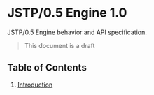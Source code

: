 JSTP/0.5 Engine 1.0
===================

JSTP/0.5 Engine behavior and API specification.

> This document is a draft

Table of Contents
-----------------

1. [Introduction](introduction.md)
